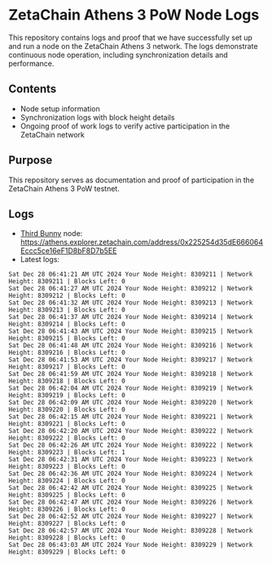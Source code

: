 # ZetaChain Athens 3 PoW Node Logs
This repository contains logs and proof that we have successfully set up and run a node on the ZetaChain Athens 3 network. The logs demonstrate continuous node operation, including synchronization details and performance.

## Contents
- Node setup information
- Synchronization logs with block height details
- Ongoing proof of work logs to verify active participation in the ZetaChain network

## Purpose
This repository serves as documentation and proof of participation in the ZetaChain Athens 3 PoW testnet.

## Logs

- [Third Bunny](https://thirdbunny.xyz/) node: https://athens.explorer.zetachain.com/address/0x225254d35dE666064Eccc5ce16eF1D8bF8D7b5EE
- Latest logs:
```
Sat Dec 28 06:41:21 AM UTC 2024 Your Node Height: 8309211 | Network Height: 8309211 | Blocks Left: 0
Sat Dec 28 06:41:27 AM UTC 2024 Your Node Height: 8309212 | Network Height: 8309212 | Blocks Left: 0
Sat Dec 28 06:41:32 AM UTC 2024 Your Node Height: 8309213 | Network Height: 8309213 | Blocks Left: 0
Sat Dec 28 06:41:37 AM UTC 2024 Your Node Height: 8309214 | Network Height: 8309214 | Blocks Left: 0
Sat Dec 28 06:41:43 AM UTC 2024 Your Node Height: 8309215 | Network Height: 8309215 | Blocks Left: 0
Sat Dec 28 06:41:48 AM UTC 2024 Your Node Height: 8309216 | Network Height: 8309216 | Blocks Left: 0
Sat Dec 28 06:41:53 AM UTC 2024 Your Node Height: 8309217 | Network Height: 8309217 | Blocks Left: 0
Sat Dec 28 06:41:59 AM UTC 2024 Your Node Height: 8309218 | Network Height: 8309218 | Blocks Left: 0
Sat Dec 28 06:42:04 AM UTC 2024 Your Node Height: 8309219 | Network Height: 8309219 | Blocks Left: 0
Sat Dec 28 06:42:09 AM UTC 2024 Your Node Height: 8309220 | Network Height: 8309220 | Blocks Left: 0
Sat Dec 28 06:42:15 AM UTC 2024 Your Node Height: 8309221 | Network Height: 8309221 | Blocks Left: 0
Sat Dec 28 06:42:20 AM UTC 2024 Your Node Height: 8309222 | Network Height: 8309222 | Blocks Left: 0
Sat Dec 28 06:42:26 AM UTC 2024 Your Node Height: 8309222 | Network Height: 8309223 | Blocks Left: 1
Sat Dec 28 06:42:31 AM UTC 2024 Your Node Height: 8309223 | Network Height: 8309223 | Blocks Left: 0
Sat Dec 28 06:42:36 AM UTC 2024 Your Node Height: 8309224 | Network Height: 8309224 | Blocks Left: 0
Sat Dec 28 06:42:42 AM UTC 2024 Your Node Height: 8309225 | Network Height: 8309225 | Blocks Left: 0
Sat Dec 28 06:42:47 AM UTC 2024 Your Node Height: 8309226 | Network Height: 8309226 | Blocks Left: 0
Sat Dec 28 06:42:52 AM UTC 2024 Your Node Height: 8309227 | Network Height: 8309227 | Blocks Left: 0
Sat Dec 28 06:42:57 AM UTC 2024 Your Node Height: 8309228 | Network Height: 8309228 | Blocks Left: 0
Sat Dec 28 06:43:03 AM UTC 2024 Your Node Height: 8309229 | Network Height: 8309229 | Blocks Left: 0
```
